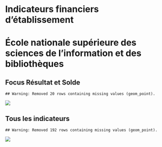 Indicateurs financiers d’établissement
================

# École nationale supérieure des sciences de l’information et des bibliothèques

## Focus Résultat et Solde

    ## Warning: Removed 20 rows containing missing values (geom_point).

![](/home/julien/repo/cpesr/RFC/Finances/Etablissements/école_nationale_supérieure_des_sciences_de_l_information_et_des_bibliothèques_files/figure-gfm/etab.focus-1.png)<!-- -->

## Tous les indicateurs

    ## Warning: Removed 192 rows containing missing values (geom_point).

![](/home/julien/repo/cpesr/RFC/Finances/Etablissements/école_nationale_supérieure_des_sciences_de_l_information_et_des_bibliothèques_files/figure-gfm/etab-1.png)<!-- -->
